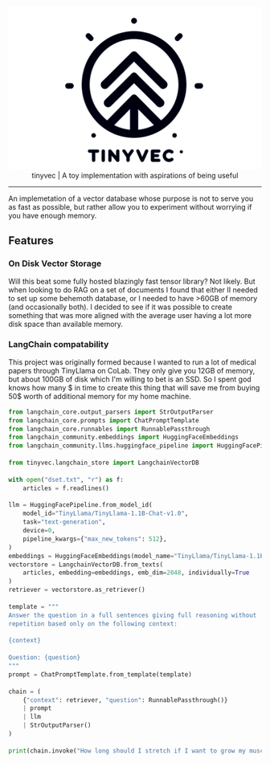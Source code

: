 <div align="center">

[![logo](https://raw.githubusercontent.com/xmaayy/tinyvec/master/static/logo.png)](https://github.com/xmaayy/tinyvec)
tinyvec | A toy implementation with aspirations of being useful

</div>

---

An implemetation of a vector database whose purpose is not to serve you as fast as possible, but rather allow you to experiment without worrying if you have enough memory.  

## Features
### On Disk Vector Storage
Will this beat some fully hosted blazingly fast tensor library? Not likely. But when looking to do RAG on a set of documents I found that either II needed to set up some behemoth database, or I needed to have >60GB of memory (and occasionally both). I decided to see if it was possible to create something that was more aligned with the average user having a lot more disk space than available memory.

### LangChain compatability
This project was originally formed because I wanted to run a lot of medical papers through TinyLlama on CoLab. They only give you 12GB of memory, but about 100GB of disk which I'm willing to bet is an SSD. So I spent god knows how many $ in time to create this thing that will save me from buying 50$ worth of additional memory for my home machine.

```python
from langchain_core.output_parsers import StrOutputParser
from langchain_core.prompts import ChatPromptTemplate
from langchain_core.runnables import RunnablePassthrough
from langchain_community.embeddings import HuggingFaceEmbeddings
from langchain_community.llms.huggingface_pipeline import HuggingFacePipeline

from tinyvec.langchain_store import LangchainVectorDB

with open("dset.txt", "r") as f:
    articles = f.readlines()

llm = HuggingFacePipeline.from_model_id(
    model_id="TinyLlama/TinyLlama-1.1B-Chat-v1.0",
    task="text-generation",
    device=0,
    pipeline_kwargs={"max_new_tokens": 512},
)
embeddings = HuggingFaceEmbeddings(model_name="TinyLlama/TinyLlama-1.1B-Chat-v1.0")
vectorstore = LangchainVectorDB.from_texts(
    articles, embedding=embeddings, emb_dim=2048, individually=True
)
retriever = vectorstore.as_retriever()

template = """
Answer the question in a full sentences giving full reasoning without
repetition based only on the following context:

{context}

Question: {question}
"""
prompt = ChatPromptTemplate.from_template(template)

chain = (
    {"context": retriever, "question": RunnablePassthrough()}
    | prompt
    | llm
    | StrOutputParser()
)

print(chain.invoke("How long should I stretch if I want to grow my muscle size?"))
```